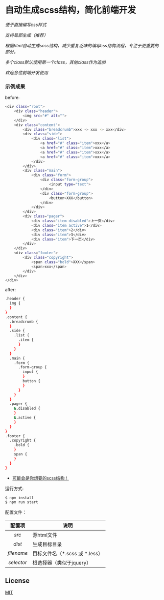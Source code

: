 # 自动生成scss结构，简化前端开发
*便于直接编写css样式*

*支持局部生成（推荐）*

*根据html自动生成scss结构，减少重复乏味的编写css结构流程，专注于更重要的部分。*

*多个class默认使用第一个class，其他class作为追加*

*欢迎各位前端开发使用*


### 示例成果
before:
``` bash
<div class="root">
    <div class="header">
        <img src="#" alt="">
    </div>
    <div class="content">
        <div class="breadcrumb">xxx -> xxx -> xxx</div>
        <div class="side">
            <div class="list">
                <a href="#" class="item">xxx</a>
                <a href="#" class="item">xxx</a>
                <a href="#" class="item">xxx</a>
                <a href="#" class="item">xxx</a>
            </div>
        </div>
        <div class="main">
            <div class="form">
                <div class="form-group">
                    <input type="text">
                </div>
                <div class="form-group">
                    <button>XXX</button>
                </div>
            </div>
        </div>
        <div class="pager">
            <div class="item disabled">上一页</div>
            <div class="item active">1</div>
            <div class="item">2</div>
            <div class="item">3</div>
            <div class="item">下一页</div>
        </div>
    </div>
    <div class="footer">
        <div class="copyright">
            <span class="bold">XXX</span>
            <span>xxx</span>
        </div>
    </div>
</div>
```
after:
``` bash
.header {
  img {
  }
}
.content {
  .breadcrumb {
  }
  .side {
    .list {
      .item {
      }
    }
  }
  .main {
    .form {
      .form-group {
        input {
        }
        button {
        }
      }
    }
  }
  .pager {
    &.disabled {
    }
    &.active {
    }
  }
}
.footer {
  .copyright {
    .bold {
    }
    span {
    }
  }
}
```

* <a href="https://github.com/lyuns/generate_css_structure/tree/master/dist/result.scss">可能会是你想要的scss结构！</a>

运行方式:

``` bash
$ npm install
$ npm run start
```

配置文件：

配置项 | 说明
:---: | ---
*src* | 源html文件 
*dist* | 生成目标目录
*filename* | 目标文件名（*.scss 或 *.less） 
*selector* | 根选择器（类似于jquery）

## License

[MIT](http://opensource.org/licenses/MIT)
